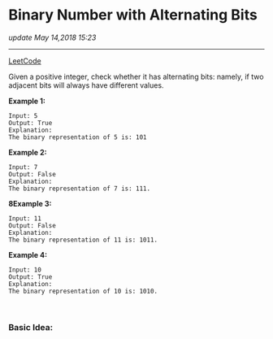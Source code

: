 # Binary Number with Alternating Bits
_update May 14,2018  15:23_

---
[LeetCode](https://leetcode.com/problems/binary-number-with-alternating-bits/description/)


Given a positive integer, check whether it has alternating bits: namely, if two adjacent bits will always have different values.

**Example 1:**

    Input: 5
    Output: True
    Explanation:
    The binary representation of 5 is: 101
    
**Example 2:**

    Input: 7
    Output: False
    Explanation:
    The binary representation of 7 is: 111.
    
**8Example 3:**

    Input: 11
    Output: False
    Explanation:
    The binary representation of 11 is: 1011.

**Example 4:**

    Input: 10
    Output: True
    Explanation:
    The binary representation of 10 is: 1010.
    
<br>

### Basic Idea:
